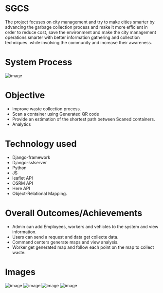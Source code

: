 # SGCS
The project focuses on city management and try to make cities smarter by advancing the garbage collection process and make it more efficient in order to reduce cost, save the environment and make the city management operations smarter with better information gathering and collection techniques. while involving the community and increase their awareness.

# System Process
![image](https://user-images.githubusercontent.com/58237246/120240300-e5a33d80-c268-11eb-81fd-8b2b172d86d6.png)

# Objective
* Improve waste collection process.
* Scan a container using Generated QR code
* Provide an estimation of the shortest path between Scaned containers.
* Analytics

# Technology used
- Django-framework
- Django-sslserver
- Python
- JS
- leaflet API
- OSRM API
- Here API
- Object-Relational Mapping.

# Overall Outcomes/Achievements
- Admin can add Employees, workers and vehicles to the system and view information.
- Users can send a request and data get collecte data.
- Command centers generate maps and view analysis.
- Worker get generated map and follow each point on the map to collect waste.

# Images
![image](https://user-images.githubusercontent.com/58237246/120243393-20f53a80-c270-11eb-9127-cb975bde5c01.png)
![image](https://user-images.githubusercontent.com/58237246/120243404-2b173900-c270-11eb-8011-4a29e02df0e6.png)
![image](https://user-images.githubusercontent.com/58237246/120243409-2eaac000-c270-11eb-8818-4bbb73a2543c.png)
![image](https://user-images.githubusercontent.com/58237246/120243462-500bac00-c270-11eb-9aaa-7669c771d055.png)

